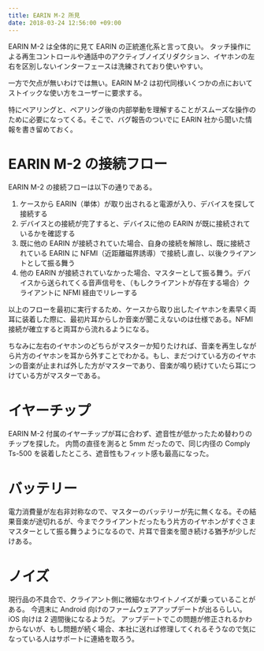 ```yaml
---
title: EARIN M-2 所見
date: 2018-03-24 12:56:00 +09:00
---
```


EARIN M-2 は全体的に見て EARIN の正統進化系と言って良い。
タッチ操作による再生コントロールや通話中のアクティブノイズリダクション、イヤホンの左右を区別しないインターフェースは洗練されており使いやすい。

一方で欠点が無いわけでは無い。EARIN M-2 は初代同様いくつかの点においてストイックな使い方をユーザーに要求する。

特にペアリングと、ペアリング後の内部挙動を理解することがスムーズな操作のために必要になってくる。そこで、バグ報告のついでに EARIN 社から聞いた情報を書き留めておく。

# EARIN M-2 の接続フロー

EARIN M-2 の接続フローは以下の通りである。

1.  ケースから EARIN（単体）が取り出されると電源が入り、デバイスを探して接続する
2.  デバイスとの接続が完了すると、デバイスに他の EARIN が既に接続されているかを確認する
3.  既に他の EARIN が接続されていた場合、自身の接続を解除し、既に接続されている EARIN に NFMI（近距離磁界誘導）で接続し直し、以後クライアントとして振る舞う
4.  他の EARIN が接続されていなかった場合、マスターとして振る舞う。デバイスから送られてくる音声信号を、（もしクライアントが存在する場合）クライアントに NFMI 経由でリレーする

以上のフローを最初に実行するため、ケースから取り出したイヤホンを素早く両耳に装着した際に、最初片耳からしか音楽が聞こえないのは仕様である。NFMI 接続が確立すると両耳から流れるようになる。

ちなみに左右のイヤホンのどちらがマスターか知りたければ、音楽を再生しながら片方のイヤホンを耳から外すことでわかる。もし、まだつけている方のイヤホンの音楽が止まれば外した方がマスターであり、音楽が鳴り続けていたら耳につけている方がマスターである。

# イヤーチップ

EARIN M-2 付属のイヤーチップが耳に合わず、遮音性が低かったため替わりのチップを探した。
内筒の直径を測ると 5mm だったので、同じ内径の Comply Ts-500 を装着したところ、遮音性もフィット感も最高になった。

# バッテリー

電力消費量が左右非対称なので、マスターのバッテリーが先に無くなる。その結果音楽が途切れるが、今までクライアントだったもう片方のイヤホンがすぐさまマスターとして振る舞うようになるので、片耳で音楽を聞き続ける猶予が少しだけある。

# ノイズ

現行品の不具合で、クライアント側に微細なホワイトノイズが乗っていることがある。
今週末に Android 向けのファームウェアアップデートが出るらしい。iOS 向けは 2 週間後になるようだ。
アップデートでこの問題が修正されるかわからないが、もし問題が続く場合、本社に送れば修理してくれるそうなので気になっている人はサポートに連絡を取ろう。
